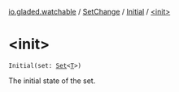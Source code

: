 [io.gladed.watchable](../../index.md) / [SetChange](../index.md) / [Initial](index.md) / [&lt;init&gt;](./-init-.md)

# &lt;init&gt;

`Initial(set: `[`Set`](https://kotlinlang.org/api/latest/jvm/stdlib/kotlin.collections/-set/index.html)`<`[`T`](index.md#T)`>)`

The initial state of the set.

